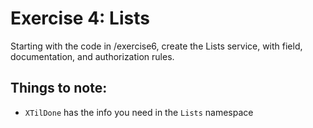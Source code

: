# Exercise 4: Lists

Starting with the code in /exercise6, create the Lists service, with field,
documentation, and authorization rules.


## Things to note:

* `XTilDone` has the info you need in the `Lists` namespace


